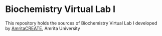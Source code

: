 #  Biochemistry Virtual Lab I
This repository holds the sources of Biochemistry Virtual Lab I developed by 
<a href="https://www.amrita.edu/create" target="_blank">AmritaCREATE</a>, Amrita University
